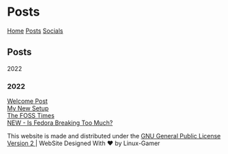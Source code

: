 <html>
<head>
<title>Linux-Gamer - Posts</title>
<link href="style.css" rel="stylesheet" type="text/css" />
</head>
<body>
<h1>Posts</h1>
<a href="https://linuxgamer.github.io">Home</a> <a href="posts">Posts</a> <a href="socials">Socials</a>
<h2>Posts</h2>
2022

<h3>2022</h3>
<a href="/content/posts/welcome-post">Welcome Post</a>
<br>
<a href="/content/posts/my-new-setup">My New Setup</a>
<br>
<a href="/content/posts/foss-times">The FOSS Times</a>
<br>
<a href="/content/posts/fedora-broken">NEW - Is Fedora Breaking Too Much?</a>
</body>
    <footer class="pt-4 my-md-5 pt-md-5 border-top">
      <p class="text-center">This website is made and distributed under the 
      <a href="https://github.com/linuxgamer/linuxgamer.github.io/LICENSE.txt">GNU General Public License Version 2 </a>
      | WebSite Designed With ❤️ by Linux-Gamer</p>
    </footer>
</html>
